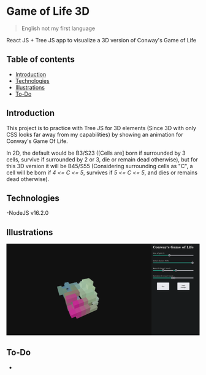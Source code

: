 # Game of Life 3D
> English not my first language

React JS + Tree JS app to visualize a 3D version of Conway's Game of Life

## Table of contents
- [Introduction](#introduction)
- [Technologies](#technologies)
- [Illustrations](#illustrations)
- [To-Do](#to-do)

## Introduction
This project is to practice with Tree JS for 3D elements (Since 3D with only CSS looks far away from my capabilities) by showing an animation for Conway's Game Of Life.

In 2D, the default would be B3/S23 (\[Cells are\] born if surrounded by 3 cells, survive if surrounded by 2 or 3, die or remain dead otherwise), but for this 3D version it will be B45/S55 (Considering surrounding cells as "C", a cell will be born if *4 <= C <= 5*, survives if *5 <= C <= 5*, and dies or remains dead otherwise).

## Technologies
-NodeJS v16.2.0

## Illustrations
![Website](./readme/image.png)

## To-Do
-